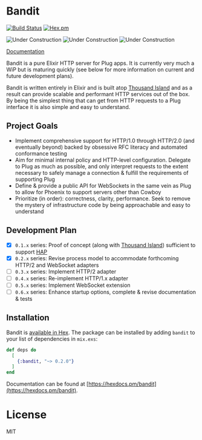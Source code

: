 # Bandit

[![Build Status](https://github.com/mtrudel/bandit/workflows/Elixir%20CI/badge.svg)](https://github.com/mtrudel/bandit/actions)
[![Hex.pm](https://img.shields.io/hexpm/v/bandit.svg?style=flat-square)](https://hex.pm/packages/bandit)

![Under Construction](http://textfiles.com/underconstruction/CoColosseumField5989Construction.gif)
![Under Construction](http://textfiles.com/underconstruction/MoMotorCity6508imagesconstruction.gif)
![Under Construction](http://textfiles.com/underconstruction/CoColosseumField5989Construction.gif)

[Documentation](https://hexdocs.pm/bandit/)

Bandit is a pure Elixir HTTP server for Plug apps. It is currently very much a WiP but is maturing quickly (see below 
for more information on current and future development plans).

Bandit is written entirely in Elixir and is built atop [Thousand Island](https://github.com/mtrudel/thousand_island) and as a result can provide scalable
and performant HTTP services out of the box. By being the simplest thing that can get from HTTP requests to a Plug
interface it is also simple and easy to understand. 

## Project Goals

* Implement comprehensive support for HTTP/1.0 through HTTP/2.0 (and eventually beyond) backed by obsessive RFC
  literacy and automated conformance testing
* Aim for minimal internal policy and HTTP-level configuration. Delegate to Plug as much as possible, and only 
interpret requests to the extent necessary to safely manage a connection & fulfill the requirements of supporting Plug
* Define & provide a public API for WebSockets in the same vein as Plug to allow for Phoenix to support servers other than Cowboy
* Prioritize (in order): correctness, clarity, performance. Seek to remove the mystery of infrastructure code by being
approachable and easy to understand

## Development Plan

* [x] `0.1.x` series: Proof of concept (along with [Thousand Island](/mtrudel/thousand_island)) sufficient to support [HAP](/mtrudel/hap)
* [x] `0.2.x` series: Revise process model to accommodate forthcoming HTTP/2 and WebSocket adapters
* [ ] `0.3.x` series: Implement HTTP/2 adapter
* [ ] `0.4.x` series: Re-implement HTTP/1.x adapter
* [ ] `0.5.x` series: Implement WebSocket extension
* [ ] `0.6.x` series: Enhance startup options, complete & revise documentation & tests

## Installation

Bandit is [available in Hex](https://hex.pm/docs/publish). The package can be installed
by adding `bandit` to your list of dependencies in `mix.exs`:

```elixir
def deps do
  [
    {:bandit, "~> 0.2.0"}
  ]
end
```

Documentation can be found at [https://hexdocs.pm/bandit](https://hexdocs.pm/bandit).

# License

MIT
